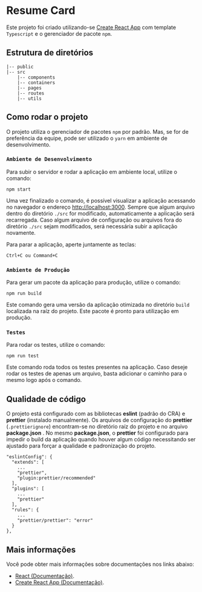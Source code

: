 # Resume Card

Este projeto foi criado utilizando-se [Create React App](https://github.com/facebook/create-react-app) com template `Typescript` e o gerenciador de pacote `npm`.

## Estrutura de diretórios

```
|-- public
|-- src
    |-- components
    |-- containers
    |-- pages
    |-- routes
    |-- utils
```

## Como rodar o projeto

O projeto utiliza o gerenciador de pacotes `npm` por padrão. Mas, se for de preferência da equipe, pode ser utilizado o `yarn` em ambiente de desenvolvimento.

### `Ambiente de Desenvolvimento`

Para subir o servidor e rodar a aplicação em ambiente local, utilize o comando:

    npm start

Uma vez finalizado o comando, é possível visualizar a aplicação acessando no navegador o endereço [http://localhost:3000](http://localhost:3000). Sempre que algum arquivo dentro do diretório `./src` for modificado, automaticamente a aplicação será recarregada. Caso algum arquivo de configuração ou arquivos fora do diretório `./src` sejam modificados, será necessária subir a aplicação novamente.

Para parar a aplicação, aperte juntamente as teclas:

    Ctrl+C ou Command+C

### `Ambiente de Produção`

Para gerar um pacote da aplicação para produção, utilize o comando:

    npm run build

Este comando gera uma versão da aplicação otimizada no diretório `build` localizada na raíz do projeto. Este pacote é pronto para utilização em produção.

### `Testes`

Para rodar os testes, utilize o comando:

    npm run test

Este comando roda todos os testes presentes na aplicação. Caso deseje rodar os testes de apenas um arquivo, basta adicionar o caminho para o mesmo logo após o comando.

## Qualidade de código

O projeto está configurado com as bibliotecas **eslint** (padrão do CRA) e **prettier** (instalado manualmente). Os arquivos de configuração do **prettier** (`.prettierignore`) encontram-se no diretório raíz do projeto e no arquivo **package.json** . No mesmo **package.json**, o **prettier** foi configurado para impedir o build da aplicação quando houver algum código necessitando ser ajustado para forçar a qualidade e padronização do projeto.

```
"eslintConfig": {
  "extends": [
    ...
    "prettier",
    "plugin:prettier/recommended"
  ],
  "plugins": [
    ...
    "prettier"
  ],
  "rules": {
    ...
    "prettier/prettier": "error"
  }
},
```

## Mais informações

Você pode obter mais informações sobre documentações nos links abaixo:

- [React (Documentação)](https://reactjs.org/).
- [Create React App (Documentação)](https://facebook.github.io/create-react-app/docs/getting-started).
